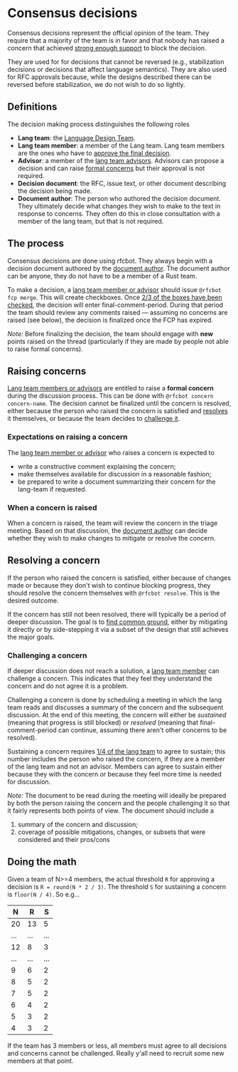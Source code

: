 # Consensus decisions

Consensus decisions represent the official opinion of the team. They require that a majority of the team is in favor and that nobody has raised a concern that achieved [strong enough support](#threshold-to-resolve-a-concern-without-consent) to block the decision.

They are used for for decisions that cannot be reversed (e.g., stabilization decisions or decisions that affect language semantics). They are also used for RFC approvals because, while the designs described there can be reversed before stabilization, we do not wish to do so lightly.

## Definitions

The decision making process distinguishes the following roles

* **Lang team**: the [Language Design Team](https://github.com/rust-lang/team/blob/master/teams/lang.toml).
* **Lang team member**: a member of the Lang team. Lang team members are the ones who have to [approve the final decision](#the-process).
* **Advisor**: a member of the [lang team advisors](https://github.com/rust-lang/team/blob/master/teams/lang-advisors.toml). Advisors can propose a decision and can raise [formal concerns](#raising-concerns) but their approval is not required.
* **Decision document**: the RFC, issue text, or other document describing the decision being made.
* **Document author**: The person who authored the decision document. They ultimately decide what changes they wish to make to the text in response to concerns. They often do this in close consultation with a member of the lang team, but that is not required.

## The process

Consensus decisions are done using rfcbot. They always begin with a decision document authored by the [document author](#definitions). The document author can be anyone, they do not have to be a member of a Rust team.

To make a decision, a [lang team member or advisor](#definitions) should issue `@rfcbot fcp merge`. This will create checkboxes. Once [2/3 of the boxes have been checked](#doing-the-math), the decision will enter final-comment-period. During that period the team should review any comments raised — assuming no concerns are raised (see below), the decision is finalized once the FCP has expired.

*Note:* Before finalizing the decision, the team should engage with **new** points raised on the thread (particularly if they are made by people not able to raise formal concerns).

## Raising concerns

[Lang team members or advisors](#definitions) are entitled to raise a **formal concern** during the discussion process. This can be done with `@rfcbot concern concern-name`. The decision cannot be finalized until the concern is resolved, either because the person who raised the concern is satisfied and [resolves](#resolving-a-concern) it themselves, or because the team decides to [challenge it](#challenging-a-concern).

### Expectations on raising a concern

The [lang team member or advisor](#definitions) who raises a concern is expected to

* write a constructive comment explaining the concern;
* make themselves available for discussion in a reasonable fashion;
* be prepared to write a document summarizing their concern for the lang-team if requested.

### When a concern is raised

When a concern is raised, the team will review the concern in the triage meeting. Based on that discussion, the [document author](#definitions) can decide whether they wish to make changes to mitigate or resolve the concern.

## Resolving a concern

If the person who raised the concern is satisfied, either because of changes made or because they don't wish to continue blocking progress, they should resolve the concern themselves with `@rfcbot resolve`. This is the desired outcome.

If the concern has still not been resolved, there will typically be a period of deeper discussion. The goal is to [find common ground](./making_decisions.md#design-axioms), either by mitigating it directly or by side-stepping it via a subset of the design that still achieves the major goals.

### Challenging a concern

If deeper discussion does not reach a solution, a [lang team member](#definitions) can challenge a concern. This indicates that they feel they understand the concern and do not agree it is a problem.

Challenging a concern is done by scheduling a meeting in which the lang team reads and discusses a summary of the concern and the subsequent discussion. At the end of this meeting, the concern will either be *sustained* (meaning that progress is still blocked) or *resolved* (meaning that final-comment-period can continue, assuming there aren't other concerns to be resolved).

Sustaining a concern requires [1/4 of the lang team](#doing-the-math) to agree to sustain; this number includes the person who raised the concern, if they are a member of the lang team and not an advisor. Members can agree to sustain either because they with the concern *or* because they feel more time is needed for discussion.

*Note:* The document to be read during the meeting will ideally be prepared by both the person raising the concern and the people challenging it so that it fairly represents both points of view. The document should include a

1. summary of the concern and discussion;
2. coverage of possible mitigations, changes, or subsets that were considered and their pros/cons


## Doing the math

Given a team of N>=4 members, the actual threshold `R` for approving a decision is `R = round(N * 2 / 3)`. The threshold `S` for sustaining a concern is `floor(N / 4)`. So e.g...

| N   | R   | S   |
| --- | --- | --- |
| 20  | 13  | 5   |
| ... | ... | ... |
| 12  | 8   | 3   |
| ... | ... | ... |
| 9   | 6   | 2   |
| 8   | 5   | 2   |
| 7   | 5   | 2   |
| 6   | 4   | 2   |
| 5   | 3   | 2   |
| 4   | 3   | 2   |

If the team has 3 members or less, all members must agree to all decisions and concerns cannot be challenged. Really y'all need to recruit some new members at that point.